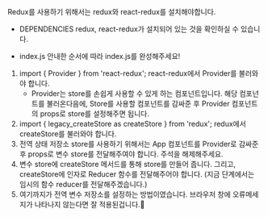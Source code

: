 Redux를 사용하기 위해서는 redux와 react-redux를 설치해야합니다.

- DEPENDENCIES
  redux, react-redux가 설치되어 있는 것을 확인하실 수 있습니다.

- index.js
  안내한 순서에 따라 index.js를 완성해주세요!

1. import { Provider } from 'react-redux';
   react-redux에서 Provider를 불러와야 합니다.
   - Provider는 store를 손쉽게 사용할 수 있게 하는 컴포넌트입니다.
     해당 컴포넌트를 불러온다음에, Store를 사용할 컴포넌트를 감싸준 후
     Provider 컴포넌트의 props로 store를 설정해주면 됩니다.
2. import { legacy_createStore as createStore } from 'redux';
   redux에서 createStore를 불러와야 합니다.
3. 전역 상태 저장소 store를 사용하기 위해서는 App 컴포넌트를
   Provider로 감싸준 후 props로 변수 store를 전달해주여야 합니다.
   주석을 해제해주세요.
4. 변수 store에 createStore 메서드를 통해 store를 만들어 줍니다.
   그리고, createStore에 인자로 Reducer 함수를 전달해주어야 합니다.
   (지금 단계에서는 임시의 함수 reducer를 전달해주겠습니다.)
5. 여기까지가 전역 변수 저장소를 설정하는 방법이였습니다.
   브라우저 창에 오류메세지가 나타나지 않는다면 잘 적용된겁니다.👏
